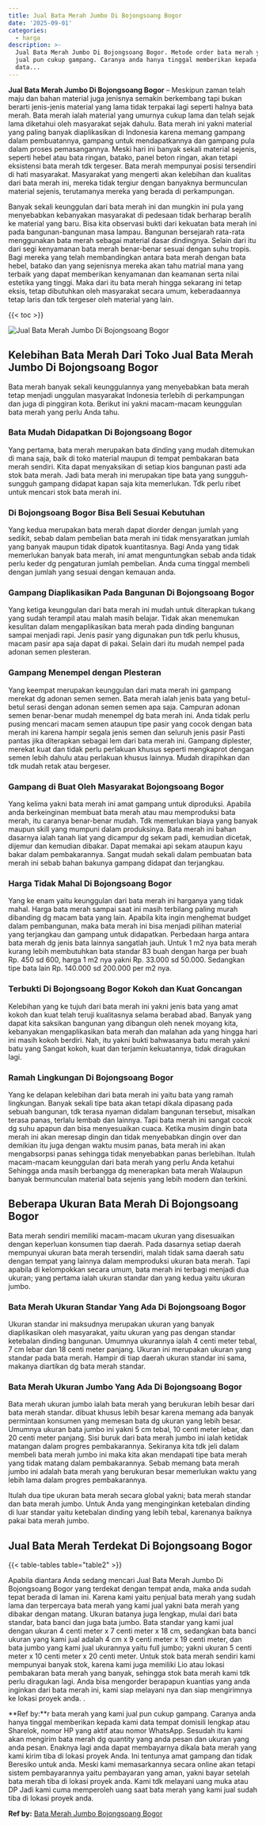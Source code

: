 ```yaml
---
title: Jual Bata Merah Jumbo Di Bojongsoang Bogor
date: '2025-09-01'
categories:
  - harga
description: >-
  Jual Bata Merah Jumbo Di Bojongsoang Bogor. Metode order bata merah yang kami
  jual pun cukup gampang. Caranya anda hanya tinggal memberikan kepada kami
  data...
---
```


**Jual Bata Merah Jumbo Di Bojongsoang Bogor** – Meskipun zaman telah maju dan bahan material juga jenisnya semakin berkembang tapi bukan berarti jenis-jenis material yang lama tidak terpakai lagi seperti halnya bata merah. Bata merah ialah material yang umurnya cukup lama dan telah sejak lama diketahui oleh masyarakat sejak dahulu. Bata merah ini yakni material yang paling banyak diaplikasikan di Indonesia karena memang gampang dalam pembuatannya, gampang untuk mendapatkannya dan gampang pula dalam proses pemasangannya. Meski hari ini banyak sekali material sejenis, seperti hebel atau bata ringan, batako, panel beton ringan, akan tetapi eksistensi bata merah tdk tergeser. Bata merah mempunyai posisi tersendiri di hati masyarakat. Masyarakat yang mengerti akan kelebihan dan kualitas dari bata merah ini, mereka tidak tergiur dengan banyaknya bermunculan material sejenis, terutamanya mereka yang berada di perkampungan.

Banyak sekali keunggulan dari bata merah ini dan mungkin ini pula yang menyebabkan kebanyakan masyarakat di pedesaan tidak berharap beralih ke material yang baru. Bisa kita observasi bukti dari kekuatan bata merah ini pada bangunan-bangunan masa lampau. Bangunan bersejarah rata-rata menggunakan bata merah sebagai material dasar dindingnya. Selain dari itu dari segi kenyamanan bata merah benar-benar sesuai dengan suhu tropis. Bagi mereka yang telah membandingkan antara bata merah dengan bata hebel, batako dan yang sejenisnya mereka akan tahu matrial mana yang terbaik yang dapat memberikan kenyamanan dan keamanan serta nilai estetika yang tinggi. Maka dari itu bata merah hingga sekarang ini tetap eksis, tetap dibutuhkan oleh masyarakat secara umum, keberadaannya tetap laris dan tdk tergeser oleh material yang lain.

{{< toc >}}

![Jual Bata Merah Jumbo Di Bojongsoang Bogor](/images/jual-bata-merah-29.png)

## Kelebihan Bata Merah Dari Toko Jual Bata Merah Jumbo Di Bojongsoang Bogor

Bata merah banyak sekali keunggulannya yang menyebabkan bata merah tetap menjadi unggulan masyarakat Indonesia terlebih di perkampungan dan juga di pinggiran kota. Berikut ini yakni macam-macam keunggulan bata merah yang perlu Anda tahu.

### Bata Mudah Didapatkan Di Bojongsoang Bogor

Yang pertama, bata merah merupakan bata dinding yang mudah ditemukan di mana saja, baik di toko material maupun di tempat pembakaran bata merah sendiri. Kita dapat menyaksikan di setiap kios bangunan pasti ada stok bata merah. Jadi bata merah ini merupakan tipe bata yang sungguh-sungguh gampang didapat kapan saja kita memerlukan. Tdk perlu ribet untuk mencari stok bata merah ini.

### Di Bojongsoang Bogor Bisa Beli Sesuai Kebutuhan

Yang kedua merupakan bata merah dapat diorder dengan jumlah yang sedikit, sebab dalam pembelian bata merah ini tidak mensyaratkan jumlah yang banyak maupun tidak dipatok kuantitasnya. Bagi Anda yang tidak memerlukan banyak bata merah, ini amat menguntungkan sebab anda tidak perlu keder dg pengaturan jumlah pembelian. Anda cuma tinggal membeli dengan jumlah yang sesuai dengan kemauan anda.

### Gampang Diaplikasikan Pada Bangunan Di Bojongsoang Bogor

Yang ketiga keunggulan dari bata merah ini mudah untuk diterapkan tukang yang sudah terampil atau malah masih belajar. Tidak akan menemukan kesulitan dalam mengaplikasikan bata merah pada dinding bangunan sampai menjadi rapi. Jenis pasir yang digunakan pun tdk perlu khusus, macam pasir apa saja dapat di pakai. Selain dari itu mudah nempel pada adonan semen plesteran.

### Gampang Menempel dengan Plesteran

Yang keempat merupakan keunggulan dari mata merah ini gampang merekat dg adonan semen semen. Bata merah ialah jenis bata yang betul-betul serasi dengan adonan semen semen apa saja. Campuran adonan semen benar-benar mudah menempel dg bata merah ini. Anda tidak perlu pusing mencari macam semen ataupun tipe pasir yang cocok dengan bata merah ini karena hampir segala jenis semen dan seluruh jenis pasir Pasti pantas jika diterapkan sebagai lem dari bata merah ini. Gampang diplester, merekat kuat dan tidak perlu perlakuan khusus seperti mengkaprot dengan semen lebih dahulu atau perlakuan khusus lainnya. Mudah dirapihkan dan tdk mudah retak atau bergeser.

### Gampang di Buat Oleh Masyarakat Bojongsoang Bogor

Yang kelima yakni bata merah ini amat gampang untuk diproduksi. Apabila anda berkeinginan membuat bata merah atau mau memproduksi bata merah, itu caranya benar-benar mudah. Tdk memerlukan biaya yang banyak maupun skill yang mumpuni dalam produksinya. Bata merah ini bahan dasarnya ialah tanah liat yang dicampur dg sekam padi, kemudian dicetak, dijemur dan kemudian dibakar. Dapat memakai api sekam ataupun kayu bakar dalam pembakarannya. Sangat mudah sekali dalam pembuatan bata merah ini sebab bahan bakunya gampang didapat dan terjangkau.

### Harga Tidak Mahal Di Bojongsoang Bogor

Yang ke enam yaitu keunggulan dari bata merah ini harganya yang tidak mahal. Harga bata merah sampai saat ini masih terbilang paling murah dibanding dg macam bata yang lain. Apabila kita ingin menghemat budget dalam pembangunan, maka bata merah ini bisa menjadi pilihan material yang terjangkau dan gampang untuk didapatkan. Perbedaan harga antara bata merah dg jenis bata lainnya sangatlah jauh. Untuk 1 m2 nya bata merah kurang lebih membutuhkan bata standar 83 buah dengan harga per buah Rp. 450 sd 600, harga 1 m2 nya yakni Rp. 33.000 sd 50.000. Sedangkan tipe bata lain Rp. 140.000 sd 200.000 per m2 nya.

### Terbukti Di Bojongsoang Bogor Kokoh dan Kuat Goncangan

Kelebihan yang ke tujuh dari bata merah ini yakni jenis bata yang amat kokoh dan kuat telah teruji kualitasnya selama berabad abad. Banyak yang dapat kita saksikan bangunan yang dibangun oleh nenek moyang kita, kebanyakan mengaplikasikan bata merah dan malahan ada yang hingga hari ini masih kokoh berdiri. Nah, itu yakni bukti bahwasanya batu merah yakni batu yang Sangat kokoh, kuat dan terjamin kekuatannya, tidak diragukan lagi.

### Ramah Lingkungan Di Bojongsoang Bogor

Yang ke delapan kelebihan dari bata merah ini yaitu bata yang ramah lingkungan. Banyak sekali tipe bata akan tetapi dikala dipasang pada sebuah bangunan, tdk terasa nyaman didalam bangunan tersebut, misalkan terasa panas, terlalu lembab dan lainnya. Tapi bata merah ini sangat cocok dg suhu apapun dan bisa menyesuaikan cuaca. Ketika musim dingin bata merah ini akan meresap dingin dan tidak menyebabkan dingin over dan demikian itu juga dengan waktu musim panas, bata merah ini akan mengabsorpsi panas sehingga tidak menyebabkan panas berlebihan. Itulah macam-macam keunggulan dari bata merah yang perlu Anda ketahui Sehingga anda masih berbangga dg menerapkan bata merah Walaupun banyak bermunculan material bata sejenis yang lebih modern dan terkini.

## Beberapa Ukuran Bata Merah Di Bojongsoang Bogor

Bata merah sendiri memiliki macam-macam ukuran yang disesuaikan dengan keperluan konsumen tiap daerah. Pada dasarnya setiap daerah mempunyai ukuran bata merah tersendiri, malah tidak sama daerah satu dengan tempat yang lainnya dalam memproduksi ukuran bata merah. Tapi apabila di kelompokkan secara umum, bata merah ini terbagi menjadi dua ukuran; yang pertama ialah ukuran standar dan yang kedua yaitu ukuran jumbo.

### Bata Merah Ukuran Standar Yang Ada Di Bojongsoang Bogor

Ukuran standar ini maksudnya merupakan ukuran yang banyak diaplikasikan oleh masyarakat, yaitu ukuran yang pas dengan standar ketebalan dinding bangunan. Umumnya ukurannya ialah 4 centi meter tebal, 7 cm lebar dan 18 centi meter panjang. Ukuran ini merupakan ukuran yang standar pada bata merah. Hampir di tiap daerah ukuran standar ini sama, makanya diartikan dg bata merah standar.

### Bata Merah Ukuran Jumbo Yang Ada Di Bojongsoang Bogor

Bata merah ukuran jumbo ialah bata merah yang berukuran lebih besar dari bata merah standar. dibuat khusus lebih besar karena memang ada banyak permintaan konsumen yang memesan bata dg ukuran yang lebih besar. Umumnya ukuran bata jumbo ini yakni 5 cm tebal, 10 centi meter lebar, dan 20 centi meter panjang. Sisi buruk dari bata merah jumbo ini ialah ketidak matangan dalam progres pembakarannya. Sekiranya kita tdk jeli dalam membeli bata merah jumbo ini maka kita akan mendapati tipe bata merah yang tidak matang dalam pembakarannya. Sebab memang bata merah jumbo ini adalah bata merah yang berukuran besar memerlukan waktu yang lebih lama dalam progres pembakarannya.

Itulah dua tipe ukuran bata merah secara global yakni; bata merah standar dan bata merah jumbo. Untuk Anda yang menginginkan ketebalan dinding di luar standar yaitu ketebalan dinding yang lebih tebal, karenanya baiknya pakai bata merah jumbo.

## Jual Bata Merah Terdekat Di Bojongsoang Bogor

{{< table-tables table="table2" >}}

Apabila diantara Anda sedang mencari Jual Bata Merah Jumbo Di Bojongsoang Bogor yang terdekat dengan tempat anda, maka anda sudah tepat berada di laman ini. Karena kami yaitu penjual bata merah yang sudah lama dan terpercaya bata merah yang kami jual yakni bata merah yang dibakar dengan matang. Ukuran batanya juga lengkap, mulai dari bata standar, bata banci dan juga bata jumbo. Bata standar yang kami jual dengan ukuran 4 centi meter x 7 centi meter x 18 cm, sedangkan bata banci ukuran yang kami jual adalah 4 cm x 9 centi meter x 19 centi meter, dan bata jumbo yang kami jual ukurannya yaitu full jumbo; yakni ukuran 5 centi meter x 10 centi meter x 20 centi meter. Untuk stok bata merah sendiri kami mempunyai banyak stok, karena kami juga memiliki Lio atau lokasi pembakaran bata merah yang banyak, sehingga stok bata merah kami tdk perlu diragukan lagi. Anda bisa mengorder berapapun kuantias yang anda inginkan dari bata merah ini, kami siap melayani nya dan siap mengirimnya ke lokasi proyek anda.
.

**Ref by:**r bata merah yang kami jual pun cukup gampang. Caranya anda hanya tinggal memberikan kepada kami data tempat domisili lengkap atau Sharelok, nomor HP yang aktif atau nomor WhatsApp. Sesudah itu kami akan mengirim bata merah dg quantity yang anda pesan dan ukuran yang anda pesan. Enaknya lagi anda dapat membayarnya dikala bata merah yang kami kirim tiba di lokasi proyek Anda. Ini tentunya amat gampang dan tidak Beresiko untuk anda. Meski kami memasarkannya secara online akan tetapi sistem pembayarannya yaitu pembayaran yang aman, yakni bayar setelah bata merah tiba di lokasi proyek anda. Kami tdk melayani uang muka atau DP Jadi kami cuma memperoleh uang saat bata merah yang kami jual sudah tiba di lokasi proyek anda.

**Ref by:** [Bata Merah Jumbo Bojongsoang Bogor](https://id.wikipedia.org/wiki/Bata)

